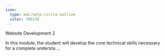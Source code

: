 ```yaml
---
icon:
  type: mdi:help-circle-outline
  color: 398126
---
```


Website Development 2

In this module, the student will develop the core technical skills necessary for a complete understa ... 
